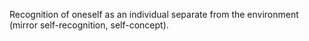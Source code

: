 Recognition of oneself as an individual separate from the environment (mirror self-recognition, self-concept).
